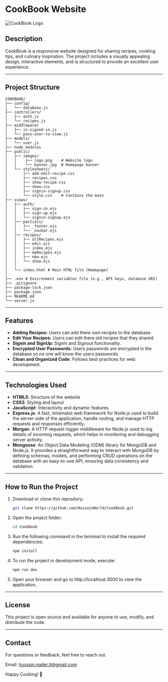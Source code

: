 
# CookBook Website

![CookBook Logo](public/images/HomePage.png)

## Description

CookBook is a responsive website designed for sharing recipes, cooking tips, and culinary inspiration. The project includes a visually appealing design, interactive elements, and is structured to provide an excellent user experience.

---

## Project Structure

```
COOKBOOK/
├── config/
│   └── database.js
├── controllers/
│   ├── auth.js
│   └── recipes.js
├── middleware/
│   ├── is-signed-in.js
│   └── pass-user-to-view.js
├── models/
│   └── user.js
├── node_modules
├── public/
│   ├── images/
│   │    ├── logo.png    # Website logo
│   │    └── banner.jpg  # Homepage banner
│   └── stylesheets/
│       ├── add-edit-recipe.css
│       ├── recipes.css
│       ├── show-recipe.css
│       ├── show.css
│       ├── signin-signup.css
│       └── style.css    # Contains the main
├── views/
│   ├── auth/
│   │   ├── sign-in.ejs
│   │   ├── sign-up.ejs
│   │   └── signin-signup.ejs
│   ├── partials/
│   │   ├── _footer.ejs
│   │   └── _navbar.ejs
│   ├── recipes/
│   │   ├── allRecipes.ejs
│   │   ├── edit.ejs
│   │   ├── index.ejs
│   │   ├── myRecipes.ejs
│   │   ├── new.ejs
│   │   └── show.ejs
│   │
│   └── index.html # Main HTML file (Homepage)
│   
├── .env # Environment variables file (e.g., API keys, database URI)
├── .gitignore
├── package-lock.json
├── package.json
├── README.md
└── server.js
```

---

## Features
- **Adding Recipes:** Users can add there own recipes to the database.
- **Edit Your Recipes:** Users can edit there old recipes that they shared.
- **Signin and SignUp:** Signin and Signout functionality.
- **Encrypted User Passwords:** Users passwords are encrypted in the database so no one will know the users passwords.
- **Clean and Organized Code:** Follows best practices for web development.

---

## Technologies Used

- **HTML5**: Structure of the website
- **CSS3**: Styling and layout
- **JavaScript**: Interactivity and dynamic features
- **Express.js**: A fast, minimalist web framework for Node.js used to build the server-side of the application, handle routing, and manage HTTP requests and responses efficiently.
- **Morgan**: A HTTP request logger middleware for Node.js used to log details of incoming requests, which helps in monitoring and debugging server activity.
- **Mongoose**: An Object Data Modeling (ODM) library for MongoDB and Node.js. It provides a straightforward way to interact with MongoDB by defining schemas, models, and performing CRUD operations on the database with an easy-to-use API, ensuring data consistency and validation.

---

## How to Run the Project

1. Download or clone this repository:
   ```bash
   git clone https://github.com/HussainWorld/CookBook.git
   ```

2. Open the project folder:
   ```bash
   cd CookBook
   ```

3. Run the following command in the terminal to install the required dependencies:
   ```bash
   npm install
   ```

4. To run the project in development mode, execute:
   ```bash
   npm run dev
   ```

5. Open your browser and go to http://localhost:3000 to view the application..

---

## License

This project is open source and available for anyone to use, modify, and distribute the code.

---

## Contact

For questions or feedback, feel free to reach out.

Email: hussain.nader.it@gmail.com

Happy Cooking! 🍳

